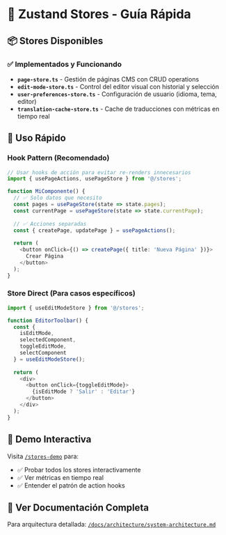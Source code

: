 # 🐻 Zustand Stores - Guía Rápida

## 📦 Stores Disponibles

### ✅ Implementados y Funcionando

- **`page-store.ts`** - Gestión de páginas CMS con CRUD operations
- **`edit-mode-store.ts`** - Control del editor visual con historial y selección
- **`user-preferences-store.ts`** - Configuración de usuario (idioma, tema, editor)
- **`translation-cache-store.ts`** - Cache de traducciones con métricas en tiempo real

## 🚀 Uso Rápido

### Hook Pattern (Recomendado)

```typescript
// Usar hooks de acción para evitar re-renders innecesarios
import { usePageActions, usePageStore } from '@/stores';

function MiComponente() {
  // ✅ Solo datos que necesito
  const pages = usePageStore(state => state.pages);
  const currentPage = usePageStore(state => state.currentPage);
  
  // ✅ Acciones separadas
  const { createPage, updatePage } = usePageActions();
  
  return (
    <button onClick={() => createPage({ title: 'Nueva Página' })}>
      Crear Página
    </button>
  );
}
```

### Store Direct (Para casos específicos)

```typescript
import { useEditModeStore } from '@/stores';

function EditorToolbar() {
  const {
    isEditMode,
    selectedComponent,
    toggleEditMode,
    selectComponent
  } = useEditModeStore();
  
  return (
    <div>
      <button onClick={toggleEditMode}>
        {isEditMode ? 'Salir' : 'Editar'}
      </button>
    </div>
  );
}
```

## 🎯 Demo Interactiva

Visita [`/stores-demo`](http://localhost:3000/stores-demo) para:

- ✅ Probar todos los stores interactivamente
- ✅ Ver métricas en tiempo real
- ✅ Entender el patrón de action hooks

## 📖 Ver Documentación Completa

Para arquitectura detallada: [`/docs/architecture/system-architecture.md`](../docs/architecture/system-architecture.md)